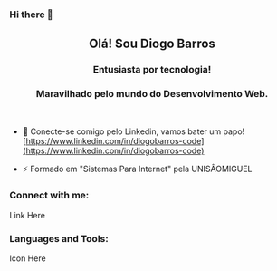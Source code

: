 ### Hi there 👋

<h2 align="center">Olá! Sou Diogo Barros</h1>
<h3 align="center">Entusiasta por tecnologia!</h3>
<h3 align="center">Maravilhado pelo mundo do Desenvolvimento Web.</h3>

<br>


- 📝 Conecte-se comigo pelo Linkedin, vamos bater um papo! [https://www.linkedin.com/in/diogobarros-code](https://www.linkedin.com/in/diogobarros-code)

- ⚡ Formado em "Sistemas Para Internet" pela UNISÂOMIGUEL

<h3 align="left">Connect with me:</h3>
<p>Link Here</p>

<h3 align="left">Languages and Tools:</h3>
<p>Icon Here</p>